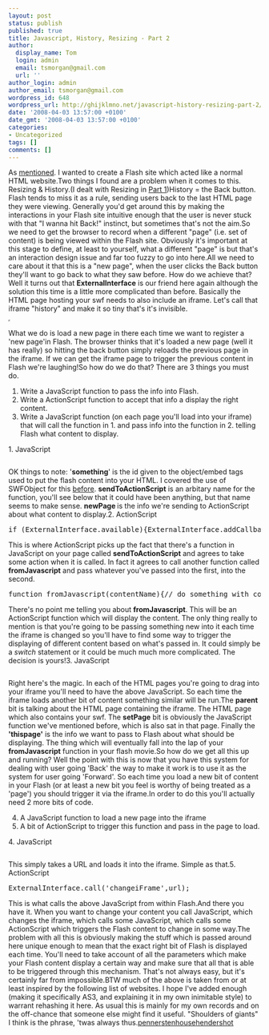 ```yaml
---
layout: post
status: publish
published: true
title: Javascript, History, Resizing - Part 2
author:
  display_name: Tom
  login: admin
  email: tsmorgan@gmail.com
  url: ''
author_login: admin
author_email: tsmorgan@gmail.com
wordpress_id: 648
wordpress_url: http://ghijklmno.net/javascript-history-resizing-part-2/
date: '2008-04-03 13:57:00 +0100'
date_gmt: '2008-04-03 13:57:00 +0100'
categories:
- Uncategorized
tags: []
comments: []
---
```

<!-- more -->

<p>As <a href="http://missinginactionscript.blogspot.com/2008/04/javascript-history-resizing-part-1.html">mentioned</a>. I wanted to create a Flash site which acted like a normal HTML website.Two things I found are a problem when it comes to this. Resizing &amp; History.(I dealt with Resizing in <a href="http://missinginactionscript.blogspot.com/2008/04/javascript-history-resizing-part-1.html">Part 1</a>)History = the Back button. Flash tends to miss it as a rule, sending users back to the last HTML page they were viewing. Generally you'd get around this by making the interactions in your Flash site intuitive enough that the user is never stuck with that "I wanna hit Back!" instinct, but sometimes that's not the aim.So we need to get the browser to record when a different "page" (i.e. set of content) is being viewed within the Flash site. Obviously it's important at this stage to define, at least to yourself, what a different "page" is but that's an interaction design issue and far too fuzzy to go into here.All we need to care about it that this is a "new page", when the user clicks the Back button they'll want to go back to what they saw before. How do we achieve that?Well it turns out that <b>ExternalInterface</b> is our friend here again although the solution this time is a little more complicated than before. Basically the HTML page hosting your swf needs to also include an iframe. Let's call that iframe "history" and make it so tiny that's it's invisible.
<pre><iframe id="history" name="history" src="" border="0" height="0" width="0"></iframe></pre>What we do is load a new page in there each time we want to register a 'new page'in Flash. The browser thinks that it's loaded a new page (well it has really) so hitting the back button simply reloads the previous page in the iframe. If we can get the iframe page to trigger the previous content in Flash we're laughing!So how do we do that? There are 3 things you must do.
<ol>
<li>Write a JavaScript function to pass the info into Flash.</li>
<li>Write a ActionScript function to accept that info a display the right content.</li>
<li>Write a JavaScript function (on each page you'll load into your iframe) that will call the function in 1. and pass info into the function in 2. telling Flash what content to display.</li></ol>1. JavaScript
<pre><script>function setPage(newPage){var m = document.getElementById('something');m.sendToActionScript(newPage);}</script></pre>OK things to note: '<span style="font-weight: bold;">something</span>' is the id given to the object/embed tags used to put the flash content into your HTML. I covered the use of SWFObject for this <a href="http://missinginactionscript.blogspot.com/2008/04/javascript-history-resizing-part-1.html">before</a>. <b>sendToActionScript</b> is an arbitary name for the function, you'll see below that it could have been anything, but that name seems to make sense. <span style="font-weight: bold;">newPage </span>is the info we're sending to ActionScript about what content to display.2. ActionScript
<pre>if (ExternalInterface.available){ExternalInterface.addCallback('sendToActionScript', fromJavascript);}</pre>This is where ActionScript picks up the fact that there's a function in JavaScript on your page called <b>sendToActionScript</b> and agrees to take some action when it is called. In fact it agrees to call another function called <b>fromJavascript</b> and pass whatever you've passed into the first, into the second.
<pre>function fromJavascript(contentName){// do something with contentName}</pre>There's no point me telling you about <b>fromJavascript</b>. This will be an ActionScript function which will display the content. The only thing really to mention is that you're going to be passing something new into it each time the iframe is changed so you'll have to find some way to trigger the displaying of different content based on what's passed in. It could simply be a <i>switch</i> statement or it could be much much more complicated. The decision is yours!3. JavaScript
<pre><script>parent.setPage('thispage');</script></pre>Right here's the magic. In each of the HTML pages you're going to drag into your iframe you'll need to have the above JavaScript. So each time the iframe loads another bit of content something similar will be run.The <b>parent</b> bit is talking about the HTML page containing the iframe. The HTML page which also contains your swf. The <b>setPage</b> bit is obviously the JavaScript function we've mentioned before, which is also sat in that page. Finally the <b>'thispage'</b> is the info we want to pass to Flash about what should be displaying. The thing which will eventually fall into the lap of your <b>fromJavascript</b> function in your flash movie.So how do we get all this up and running? Well the point with this is now that you have this system for dealing with user going 'Back' the way to make it work is to use it as the system for user going 'Forward'. So each time you load a new bit of content in your Flash (or at least a new bit you feel is worthy of being treated as a 'page') you should trigger it via the iframe.In order to do this you'll actually need 2 more bits of code.
<ol start="4">
<li>A JavaScript function to load a new page into the iframe</li>
<li>A bit of ActionScript to trigger this function and pass in the page to load.</li></ol>4. JavaScript
<pre><script>function changeiFrame(url){var h = document.getElementById('history');h.src = url;}</script></pre>This simply takes a URL and loads it into the iframe. Simple as that.5. ActionScript
<pre>ExternalInterface.call('changeiFrame',url);</pre>This is what calls the above JavaScript from within Flash.And there you have it. When you want to change your content you call JavaScript, which changes the iframe, which calls some JavaScript, which calls some ActionScript which triggers the Flash content to change in some way.The problem with all this is obviously making the stuff which is passed around here unique enough to mean that the exact right bit of Flash is displayed each time. You'll need to take account of all the parameters which make your Flash content display a certain way and make sure that all that is able to be triggered through this mechanism. That's not always easy, but it's certainly far from impossible.BTW much of the above is taken from or at least inspired by the following list of websites. I hope I've added enough (making it specifically AS3, and explaining it in my own inimitable style) to warrant rehashing it here. As usual this is mainly for my own records and on the off-chance that someone else might find it useful. "Shoulders of giants" I think is the phrase, 'twas always thus.<a href="http://www.robertpenner.com/experiments/backbutton/backbutton.html">penner</a><a href="http://www.contentwithstyle.co.uk/Articles/38/">stenhouse</a><a href="http://www.actionscript.org/resources/articles/142/1/Enabling-a-back-button-within-flash/Page1.html">hendershot </a></p>

